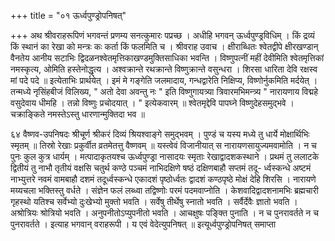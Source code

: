 +++
title = "०१ ऊर्ध्वपुण्ड्रोपनिषत्"

+++
अथ श्रीवराहरूपिणं भगवन्तं प्रणम्य सनत्कुमारः पप्रच्छ । अधीहि भगवन् ऊर्ध्वपुण्ड्रविधिम् । किं द्रव्यं किं स्थानं का रेखा को मन्त्रः कः कर्ता किं फलमिति च । श्रीवराह उवाच । क्षीराब्धितः श्वेतद्वीपे क्षीरखण्डान् वैनतेय आनीय सटाभिः द्विदळनश्वेतमृत्तिकाखण्डमुक्तिसाधिका भवन्ति । विष्णुपत्नीं महीं देवीमिति श्वेतमृत्तिकां नमस्कृत्य, ओमिति हस्तेनोद्धृत्य । 
अश्वक्रान्ते रथक्रान्ते विष्णुक्रान्ते वसुन्धरा । 
शिरसा धारिता देवि रक्षस्व मां पदे पदे ॥ 
इत्येताभिः प्रार्थयेत् । इमं मे गङ्गेति जलमादाय, गन्धद्वारेति निक्षिप्य, विष्णोर्नुकमिति मर्दयेत् । तन्मध्ये नृसिंहबीजं विलिख्य, " अतो देवा अवन्तु नः " इति विष्णुगायत्र्या त्रिवारमभिमन्त्र्य " नारायणाय विद्महे वसुदेवाय धीमहि । तन्नो विष्णुः प्रचोदयात् । " इत्येकवारम् ॥ 
श्वेतमृद्देवि पापघ्ने विष्णुदेहसमुद्भवे । 
चक्राङ्किते नमस्तेऽस्तु धारणान्मुक्तिदा भव ॥ 
 
६४ 
वैष्णव-उपनिषदः 
श्रीचूर्ण श्रीकरं दिव्यं श्रियश्वाङ्गे समुद्भवम् । 
पुण्डं च यस्य मध्ये तु धार्ये मोक्षार्थिभिः स्मृतम् ॥ 
तिस्रो रेखाः प्रकुर्वीत व्रतमेतत्तु वैष्णवम् ॥ 
यस्त्वेवं विजानीयात् स नारायणसायुज्यमवामोति । न च पुनः कुल कुत्र धार्यम् । मत्पादाकृतयश्च ऊर्ध्वपुण्ड्रा नासादयः स्मृताः रेखाद्वादशकस्थाने । प्रथमं तु ललाटके द्वितीयं तु नाभौ तृतीयं वक्षसि चतुर्थ कण्ठे पञ्चमं नाभिदक्षिणे षष्ठं दक्षिणबाहौ सप्तमं तदू- र्ध्वस्कन्धे अष्टमं नाभ्युत्तरे नवमं वामबाहौ दशमं तदूर्ध्वस्कन्धे एकादशं पृष्ठोर्ध्वतः द्वादशं कण्ठपृष्ठे मोक्षं देहि शिरसि । नारायणे मय्यचला भक्तिस्तु वर्धते । संज्ञेन फलं लब्ध्वा तद्विष्णोः परमं पदमवाप्नोति । केशवादिद्वादशनामभिः ब्रह्मचारी गृहस्थो यतिश्च सर्वेभ्यो दुःखेभ्यो मुक्तो भवति । सर्वेषु तीर्थेषु स्नातो भवति । सर्वैर्देवैः ज्ञातो भवति । अश्रोत्रियः श्रोत्रियो भवति । अनुपनीतोऽप्युपनीतो भवति । आचक्षुषः पङ्क्ति पुनाति । न च पुनरावर्तते न च पुनरावर्तते । इत्याह भगवान् वराहरूपी । य एवं वेदेत्युपनिषत् ॥ 
इत्यूर्ध्वपुण्ड्रोपनिषत् समाप्ता 
